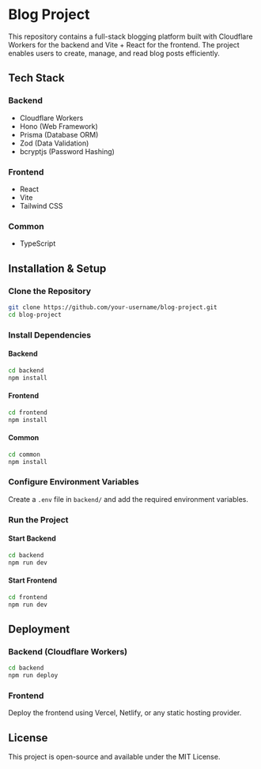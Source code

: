 # Blog Project

This repository contains a full-stack blogging platform built with Cloudflare Workers for the backend and Vite + React for the frontend. The project enables users to create, manage, and read blog posts efficiently.

## Tech Stack

### Backend

- Cloudflare Workers
- Hono (Web Framework)
- Prisma (Database ORM)
- Zod (Data Validation)
- bcryptjs (Password Hashing)

### Frontend

- React
- Vite
- Tailwind CSS

### Common

- TypeScript

## Installation & Setup

### Clone the Repository

```sh
git clone https://github.com/your-username/blog-project.git
cd blog-project
```

### Install Dependencies

#### Backend

```sh
cd backend
npm install
```

#### Frontend

```sh
cd frontend
npm install
```

#### Common

```sh
cd common
npm install
```

### Configure Environment Variables

Create a `.env` file in `backend/` and add the required environment variables.

### Run the Project

#### Start Backend

```sh
cd backend
npm run dev
```

#### Start Frontend

```sh
cd frontend
npm run dev
```

## Deployment

### Backend (Cloudflare Workers)

```sh
cd backend
npm run deploy
```

### Frontend

Deploy the frontend using Vercel, Netlify, or any static hosting provider.

## License

This project is open-source and available under the MIT License.
